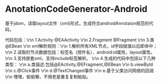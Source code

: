 # AnotationCodeGenerator-Android
基于jdom，读取layout文件（xml)形式，生成符合androidAnnotaion规范的代码。

代码包括：\r\n
1.Activity
  @EAActivity
  \r\n
2.Fragment
  @Fragment
\r\n
3.类
  @EBean
  \r\n
xml解析规则：\r\n
1.解析所有XML节点，id字段赋值以后即命中；
\r\n
2.读取的节点数据包括：标签名（控件名）、android:id属性，layout属性。
\r\n
3.支持嵌套xml，支持include标签解析。
\r\n
4.生成的代码中包括以下几种类型：
\r\n
  a.类描述.包括@EActivity,@EFragment,@EBean
  \r\n
  b.viewById
  \r\n
  c.@Click事件
  \r\n
  d.@TextChanged事件
  \r\n
  e.基于父类访问网络的回调
\r\n
嘿嘿，偷偷懒，不用老是重复复制粘贴。
